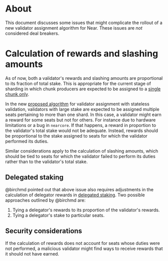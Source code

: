 # About

This document discusses some issues that might complicate the rollout of a new validator assignment algorithm for Near. These issues are _not_ considered deal breakers.

# Calculation of rewards and slashing amounts

As of now, both a validator's rewards and slashing amounts are proportional to its fraction of total stake. This is appropriate for the current stage of sharding in which chunk producers are expected to be assigned to a [single chunk only](https://nomicon.io/ChainSpec/SelectingBlockProducers#steps-1).

In the new [proposed algorithm](https://docs.google.com/document/d/1C-w4FNeXl8ZMd_Z_YxOf30XA1JM6eMDp5Nf3N-zzNWU/edit#heading=h.7wdbrn8ypjiw) for validator assignment with stateless validation, validators with large stake are expected to be assigned multiple seats pertaining to more than one shard. In this case, a validator might earn a reward for some seats but not for others. For instance due to hardware limitations or a bug in `nearcore`. If that happens, a reward in proportion to the validator's total stake would not be adequate. Instead, rewards should be proportional to the stake assigned to seats for which the validator performed its duties.

Similar considerations apply to the calculation of slashing amounts, which should be tied to seats for which the validator failed to perform its duties rather than to the validator's total stake.

## Delegated staking

@birchmd pointed out that above issue also requires adjustments in the calculation of delegator rewards in [delegated staking](https://github.com/near/core-contracts/tree/master/staking-pool). Two possible approaches outlined by @birchmd are:

1. Tying a delegator's rewards to its proportion of the validator's rewards.
2. Tying a delegator's stake to particular seats.

## Security considerations

If the calculation of rewards does not account for seats whose duties were not performed, a malicious validator might find ways to receive rewards that it should not have earned.
